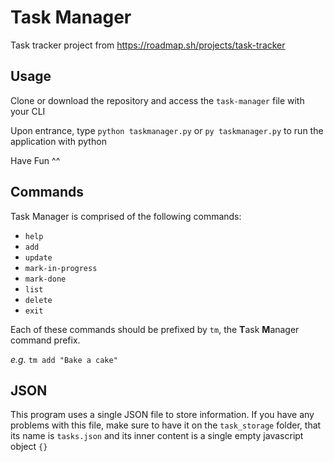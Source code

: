 # Task Manager
Task tracker project from https://roadmap.sh/projects/task-tracker

## Usage
Clone or download the repository and access the ``task-manager`` file with your CLI

Upon entrance, type ``python taskmanager.py`` or ``py taskmanager.py`` to run the application with python

Have Fun ^^

## Commands
Task Manager is comprised of the following commands:
* ``help``
* ``add``
* ``update``
* ``mark-in-progress``
* ``mark-done``
* ``list``
* ``delete``
* ``exit``

Each of these commands should be prefixed by ``tm``, the **T**ask **M**anager command prefix.

*e.g.* ``tm add "Bake a cake"``

## JSON
This program uses a single JSON file to store information. If you have any problems with this file, make sure to have it on the ``task_storage`` folder, that its name is ``tasks.json`` and its inner content is a single empty javascript object ``{}``
